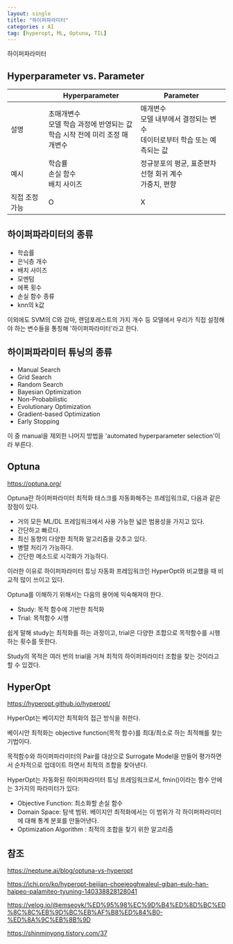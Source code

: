 ```yaml
---
layout: single
title: "하이퍼파라미터"
categories : AI
tag: [hyperopt, ML, Optuna, TIL]
---
```


하이퍼파라미터

## Hyperparameter vs. Parameter

||Hyperparameter|Parameter|
|--|--|--|
|설명|초매개변수<br>모델 학습 과정에 반영되는 값<br>학습 시작 전에 미리 조정	매개변수|매개변수<br>모델 내부에서 결정되는 변수<br>데이터로부터 학습 또는 예측되는 값|
|예시|학습률<br>손실 함수<br>배치 사이즈|정규분포의 평균, 표준편차<br>선형 회귀 계수<br>가중치, 편향|
|직접 조정 가능|O|X|

## 하이퍼파라미터의 종류
- 학습률
- 은닉층 개수
- 배치 사이즈
- 모멘텀
- 에폭 횟수
- 손실 함수 종류
- knn의 k값

이외에도 SVM의 C와 감마, 랜덤포레스트의 가지 개수 등 모델에서 우리가 직접 설정해야 하는 변수들을 통칭해 '하이퍼파라미터'라고 한다.

## 하이퍼파라미터 튜닝의 종류

- Manual Search
- Grid Search
- Random Search
- Bayesian Optimization
- Non-Probabilistic
- Evolutionary Optimization
- Gradient-based Optimization
- Early Stopping

이 중 manual을 제외한 나머지 방법을 'automated hyperparameter selection'이라 부른다.

## Optuna

https://optuna.org/

Optuna란 하이퍼파라미터 최적화 태스크를 자동화해주는 프레임워크로, 다음과 같은 장점이 있다.

- 거의 모든 ML/DL 프레임워크에서 사용 가능한 넓은 범용성을 가지고 있다.
- 간단하고 빠르다.
- 최신 동향의 다양한 최적화 알고리즘을 갖추고 있다.
- 병렬 처리가 가능하다.
- 간단한 메소드로 시각화가 가능하다.

이러한 이유로 하이퍼파라미터 튜닝 자동화 프레임워크인 HyperOpt와 비교했을 때 비교적 많이 쓰이고 있다.

Optuna를 이해하기 위해서는 다음의 용어에 익숙해져야 한다.

- Study: 목적 함수에 기반한 최적화
- Trial: 목적함수 시행

쉽게 말해 study는 최적화를 하는 과정이고, trial은 다양한 조합으로 목적함수를 시행하는 횟수를 뜻한다.

Study의 목적은 여러 번의 trial을 거쳐 최적의 하이퍼파라미터 조합을 찾는 것이라고 할 수 있겠다.

## HyperOpt

https://hyperopt.github.io/hyperopt/

HyperOpt는 베이지안 최적화의 접근 방식을 취한다.

베이시안 최적화는 objective function(목적 함수)를 최대/최소로 하는 최적해를 찾는 기법이다.

목적함수와 하이퍼파라미터의 Pair를 대상으로 Surrogate Model을 만들어 평가하면서 순차적으로 업데이트 하면서 최적의 조합을 찾아낸다.

HyperOpt는 자동화된 하이퍼파라미터 튜닝 프레임워크로서, fmin()이라는 함수 안에는 3가지의 파라미터가 있다:

- Objective Function: 최소화할 손실 함수
- Domain Space: 탐색 범위. 베이지안 최적화에서는 이 범위가 각 하이퍼파라미터에 대해 통계 분포를 만들어낸다.
- Optimization Algorithm : 최적의 조합을 찾기 위한 알고리즘

## 참조

https://neptune.ai/blog/optuna-vs-hyperopt

https://ichi.pro/ko/hyperopt-beijian-choejeoghwaleul-giban-eulo-han-haipeo-palamiteo-tyuning-140338828128041

https://velog.io/@emseoyk/%ED%95%98%EC%9D%B4%ED%8D%BC%ED%8C%8C%EB%9D%BC%EB%AF%B8%ED%84%B0-%ED%8A%9C%EB%8B%9D

https://shinminyong.tistory.com/37
